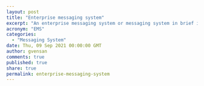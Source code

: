 ```yaml
---
layout: post
title: "Enterprise messaging system"
excerpt: "An enterprise messaging system or messaging system in brief is a set of published enterprise-wide standards that allows organizations to send semantically precise messages between computer systems"
acronym: "EMS"
categories:
  - "Messaging System"
date: Thu, 09 Sep 2021 00:00:00 GMT
author: gvensan
comments: true
published: true
share: true
permalink: enterprise-messaging-system
---
```

